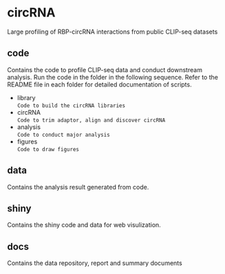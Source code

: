 # circRNA
Large profiling of RBP-circRNA interactions from public CLIP-seq datasets

## code
Contains the code to profile CLIP-seq data and conduct downstream analysis.
Run the code in the folder in the following sequence. Refer to the README file in each folder for detailed documentation of scripts.

* library  
`Code to build the circRNA libraries`  
* circRNA  
`Code to trim adaptor, align and discover circRNA`  
* analysis  
`Code to conduct major analysis`  
* figures  
`Code to draw figures`

## data
Contains the analysis result generated from code.

## shiny
Contains the shiny code and data for web visulization.

## docs
Contains the data repository, report and summary documents
